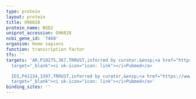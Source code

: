 ```yaml
---
type: protein
layout: protein
title: O96028
protein_name: NSD2
uniprot_accession: O96028
ncbi_gene_id: '7468'
organism: Homo sapiens
function: transcription factor
tfs: ''
targets: 'AR,P10275,367,TRRUST,inferred by curator,&ensp;<a href="https://www.ncbi.nlm.nih.gov/pubmed/?term=19481544%5Buid%5D"
  target="_blank"><i uk-icon="icon: link"></i>Pubmed</a>

  ID1,P41134,3397,TRRUST,inferred by curator,&ensp;<a href="https://www.ncbi.nlm.nih.gov/pubmed/?term=16115125%5Buid%5D"
  target="_blank"><i uk-icon="icon: link"></i>Pubmed</a>'
binding_sites: ''
---
```

